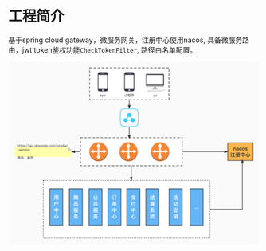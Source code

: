# 工程简介
基于spring cloud gateway，微服务网关，注册中心使用nacos, 具备微服务路由，jwt token鉴权功能`CheckTokenFilter`, 路径白名单配置。


![](doc/gateway.jpg)